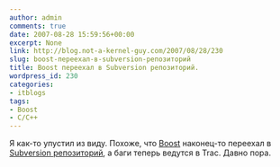 ```yaml
---
author: admin
comments: true
date: 2007-08-28 15:59:56+00:00
excerpt: None
link: http://blog.not-a-kernel-guy.com/2007/08/28/230
slug: boost-переехал-в-subversion-репозиторий
title: Boost переехал в Subversion репозиторий.
wordpress_id: 230
categories:
- itblogs
tags:
- Boost
- C/C++
---
```


Я как-то упустил из виду. Похоже, что [Boost](http://www.boost.org/) наконец-то переехал в [Subversion репозиторий](http://svn.boost.org/trac/boost/wiki/BoostSubversion), а баги теперь ведутся в Trac. Давно пора. 

